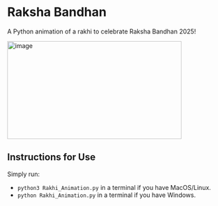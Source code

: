 # Raksha Bandhan

A Python animation of a rakhi to celebrate Raksha Bandhan 2025!

<img width="400" height="225" alt="image" src="https://github.com/user-attachments/assets/f2d966a4-0646-41cc-9a9c-37680d5d07f6" />

## Instructions for Use

Simply run:

- `python3 Rakhi_Animation.py` in a terminal if you have MacOS/Linux.
- `python Rakhi_Animation.py` in a terminal if you have Windows.
